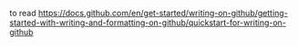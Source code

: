 to read https://docs.github.com/en/get-started/writing-on-github/getting-started-with-writing-and-formatting-on-github/quickstart-for-writing-on-github 
